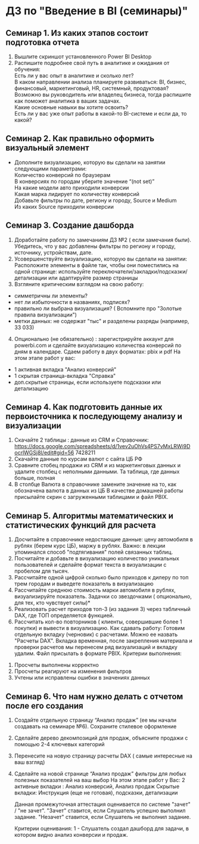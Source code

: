 # ДЗ по "Введение в BI (семинары)"

## Семинар 1. Из каких этапов состоит подготовка отчета
1) Вышлите скриншот установленного Power BI Desktop  
2) Распишите подробнее свой путь в аналитике и ожидания от обучения:  
Есть ли у вас опыт в аналитике и сколько лет?  
В каком направлении анализа планируете развиваться: BI, бизнес, финансовый, маркетинговый, HR, системный, продуктовая?  
Возможно вы руководитель или владелец бизнеса, тогда распишите как поможет аналитика в ваших задачах.  
Какие основные навыки вы хотите освоить?  
Есть ли у вас уже опыт работы в какой-то BI-системе и если да, то какой?

## Семинар 2. Как правильно оформить визуальный элемент
* Дополните визуализацию, которую вы сделали на занятии следующими параметрами:  
Количество конверсий по браузерам  
В конверсиях по городам уберите значение “(not set)”  
На какие модели авто приходили конверсии  
Какая марка лидирует по количеству конверсий  
Добавьте фильтры по дате, региону и городу, Source и Medium  
Из каких Source приходили конверсии  

## Семинар 3. Создание дашборда
1) Доработайте работу по замечаниям ДЗ №2 ( если замечания были).  
Убедитесь, что у вас добавлены фильтры по региону и городу, источнику, устройствам, дате.
2) Усовершенствуйте визуализацию, которую вы сделали на занятии:  
Расположите элементы в файле так, чтобы они поместились на одной странице: используйте переключатели/закладки/подсказки/детализации или адаптируйте размер страницы
3) Взгляните критическим взглядом на свою работу:
- симметричны ли элементы?
- нет ли избыточности в названиях, подписях?
- правильно ли выбрана визуализация? ( Вспомните про "Золотые правила визуализации")
- метки данных: не содержат "тыс" и разделены разряды (например, 33 033)
4) Опционально (не обязательно) : зарегистрируйте аккаунт для powerbi.com и сделайте визуализацию количества конверсий по дням в календаре.
Сдаем работу в двух форматах: pbix и pdf
На этом этапе работ у вас:
- 1 активная вкладка "Анализ конверсий"
- 1 скрытая страница-вкладка "Справка"
- доп.скрытые страницы, если используете подсказки или детализацию

## Семинар 4. Как подготовить данные их первоисточника к последующему анализу и визуализации
1) Скачайте 2 таблицы : данные из CRM и Справочник:
https://docs.google.com/spreadsheets/d/1vev2uOhVs4PS7vMxLRWi9DocrlWGSj8I/edit#gid=56 7428211
2) Скачайте данные по курсам валют с сайта ЦБ РФ
3) Сравните стобец продажи из CRM и из маркетинговых данных и удалите столбец с неполными данными. Та таблица, где данных больше, полная
4) В столбце Валюта в справочнике замените значение на то, как обозначена валюта в данных из ЦБ
В качестве домашней работы присылайте скрин с загруженными таблицами и файл PBIX.

## Семинар 5. Алгоритмы математических и статистических функций для расчета
1.	Досчитайте в справочнике недостающие данные: цену автомобиля в рублях (берем курс ЦБ), маржу в рублях. Важно: в лекции упоминался способ "подтягивания" полей связанных таблиц.
2.	Посчитайте и добавьте в визуализацию количество уникальных пользователей и сделайте формат текста в визуализации с пробелом для тысяч.
3.	Рассчитайте одной цифрой сколько было приходов к дилеру по топ трем городам и выведете показатель в визуализацию
4.	Рассчитайте среднюю стоимость марки автомобиля в рублях, визуализируйте показатель.
Задачки со звездочками ( опционально, для тех, кто чувствует силы)*
5. Реализовать расчет приходов топ-3 (из задания 3) через табличный DAX, где ТОП определяется функцией.
6. Рассчитать кол-во повторников ( клиенты, совершившие более 1 покупки) и вывести в визуализацию.
Как сдавать работу:
Готовим отдельную вкладку (черновик) с расчетами. Можно ее назвать "Расчеты DAX".
Вкладка временная, после закрепления материала и проверки расчетов мы перенесем ряд визуализаций и вкладку удалим.
Файл присылать в формате PBIX.
Критерии выполнения:
1) Просчеты выполнены корректно
2) Просчеты реагируют на изменения фильтров
3) Учтены или исправлены ошибки в значениях данных

## Семинар 6. Что нам нужно делать с отчетом после его создания
1.	Создайте отдельную страницу “Анализ продаж” (ее мы начали создавать на семинаре №6). Сохраните стилевое оформление
2.	Сделайте дерево декомпозиций для продаж, объясните продажи с помощью 2-4 ключевых категорий
3.	Перенесите на новую страницу расчеты DAX ( самые интересные на ваш взгляд)
4.	Сделайте на новой странице “Анализ продаж” фильтры для любых полезных показателей на ваш выбор
На этом этапе работ у Вас: 2 активные вкладки : Анализ конверсий, Анализ продаж
Скрытые вкладки: Инструкция (еще не готовая), подсказки, детализации

    Данная промежуточная аттестация оценивается по системе "зачет" / "не зачет".
    "Зачет" ставится, если Слушатель успешно выполнил задание.
    "Незачет" ставится, если Слушатель не выполнил задание.

    Критерии оценивания:
    1 - Слушатель создал дашборд для задачи, в котором видно анализ конверсии и продаж.

